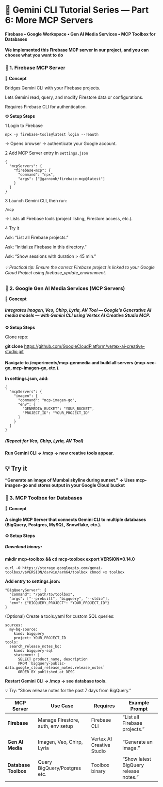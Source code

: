 # 🚀 Gemini CLI Tutorial Series — Part 6: More MCP Servers

#### Firebase • Google Workspace • Gen AI Media Services • MCP Toolbox for Databases

**We implemented this Firebase MCP server in our project, and you can choose what you want to do** 
### 🔹 1. Firebase MCP Server

**🧠 Concept**

Bridges Gemini CLI with your Firebase projects.

Lets Gemini read, query, and modify Firestore data or configurations.

Requires Firebase CLI for authentication.

**⚙️ Setup Steps**
 
1 Login to Firebase

```
npx -y firebase-tools@latest login --reauth
```
→ Opens browser → authenticate your Google account.

2 Add MCP Server entry in `settings.json `

```
{
  "mcpServers": {
    "firebase-mcp": {
      "command": "npx",
      "args": ["@gannonh/firebase-mcp@latest"]
    }
  }
}
```

3 Launch Gemini CLI, then run:

```
/mcp
```

→ Lists all Firebase tools (project listing, Firestore access, etc.).

4 Try it

Ask: “List all Firebase projects.”

Ask: “Initialize Firebase in this directory.”

Ask: “Show sessions with duration > 45 min.”
 
###### 💡 Practical tip: Ensure the correct Firebase project is linked to your Google Cloud Project using firebase_update_environment.

### 🔹 2. Google Gen AI Media Services (MCP Servers)

**🧠 Concept**

##### Integrates Imagen, Veo, Chirp, Lyria, AV Tool — Google’s Generative AI media models — with Gemini CLI using Vertex AI Creative Studio MCP.

**⚙️ Setup Steps**

Clone repo:

**git clone** https://github.com/GoogleCloudPlatform/vertex-ai-creative-studio.git


#### Navigate to /experiments/mcp-genmedia and build all servers (mcp-veo-go, mcp-imagen-go, etc.).

**In settings.json, add:**
 
```
{
  "mcpServers": {
    "imagen": {
      "command": "mcp-imagen-go",
      "env": {
        "GENMEDIA_BUCKET": "YOUR_BUCKET",
        "PROJECT_ID": "YOUR_PROJECT_ID"
      }
    }
  }
}
```

##### (Repeat for Veo, Chirp, Lyria, AV Tool)

**Run Gemini CLI → /mcp → new creative tools appear.**

## 💡 Try it

**“Generate an image of Mumbai skyline during sunset.”
→ Uses mcp-imagen-go and stores output in your Google Cloud bucket**


### 🔹 3. MCP Toolbox for Databases
**🧠 Concept**

#### A single MCP Server that connects Gemini CLI to multiple databases (BigQuery, Postgres, MySQL, Snowflake, etc.).

**⚙️ Setup Steps**

##### Download binary:
 
**mkdir mcp-toolbox && cd mcp-toolbox
export VERSION=0.14.0** 

`curl -O https://storage.googleapis.com/genai-toolbox/v$VERSION/darwin/arm64/toolbox
chmod +x toolbox`


**Add entry to settings.json:**

```
"BigQueryServer": {
  "command": "/path/to/toolbox",
  "args": ["--prebuilt", "bigquery", "--stdio"],
  "env": {"BIGQUERY_PROJECT": "YOUR_PROJECT_ID"}
}
```

(Optional) Create a tools.yaml for custom SQL queries:

```
sources:
  my-bq-source:
    kind: bigquery
    project: YOUR_PROJECT_ID
tools:
  search_release_notes_bq:
    kind: bigquery-sql
    statement: |
      SELECT product_name, description
      FROM `bigquery-public-data.google_cloud_release_notes.release_notes`
      ORDER BY published_at DESC
```

**Restart Gemini CLI → /mcp → see database tools.**

💡 Try: “Show release notes for the past 7 days from BigQuery.”


| MCP Server           | Use Case                               | Requires                  | Example Prompt                        |
| -------------------- | -------------------------------------- | ------------------------- | ------------------------------------- |
| **Firebase**         | Manage Firestore, auth, env setup      | Firebase CLI              | “List all Firebase projects.”         |
|                           |
| **Gen AI Media**     | Imagen, Veo, Chirp, Lyria              | Vertex AI Creative Studio | “Generate an image.”                  |
| **Database Toolbox** | Query BigQuery/Postgres etc.           | Toolbox binary            | “Show latest BigQuery release notes.” |
